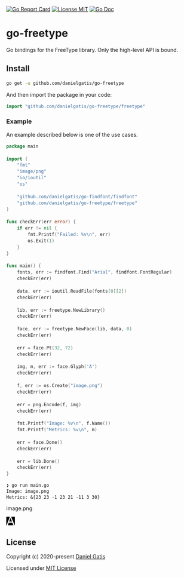 [![Go Report Card](https://goreportcard.com/badge/github.com/danielgatis/go-freetype?style=flat-square)](https://goreportcard.com/report/github.com/danielgatis/go-freetype)
[![License MIT](https://img.shields.io/badge/license-MIT-blue.svg)](https://raw.githubusercontent.com/danielgatis/go-freetype/master/LICENSE)
[![Go Doc](https://img.shields.io/badge/godoc-reference-blue.svg?style=flat-square)](https://godoc.org/github.com/danielgatis/go-freetype)

# go-freetype

Go bindings for the FreeType library. Only the high-level API is bound.

## Install

```bash
go get -u github.com/danielgatis/go-freetype
```

And then import the package in your code:

```go
import "github.com/danielgatis/go-freetype/freetype"
```

### Example

An example described below is one of the use cases.

```go
package main

import (
	"fmt"
	"image/png"
	"io/ioutil"
	"os"

	"github.com/danielgatis/go-findfont/findfont"
	"github.com/danielgatis/go-freetype/freetype"
)

func checkErr(err error) {
	if err != nil {
		fmt.Printf("Failed: %v\n", err)
		os.Exit(1)
	}
}

func main() {
	fonts, err := findfont.Find("Arial", findfont.FontRegular)
	checkErr(err)

	data, err := ioutil.ReadFile(fonts[0][2])
	checkErr(err)

	lib, err := freetype.NewLibrary()
	checkErr(err)

	face, err := freetype.NewFace(lib, data, 0)
	checkErr(err)

	err = face.Pt(32, 72)
	checkErr(err)

	img, m, err := face.Glyph('A')
	checkErr(err)

	f, err := os.Create("image.png")
	checkErr(err)

	err = png.Encode(f, img)
	checkErr(err)

	fmt.Printf("Image: %v\n", f.Name())
	fmt.Printf("Metrics: %v\n", m)

	err = face.Done()
	checkErr(err)

	err = lib.Done()
	checkErr(err)
}
```


```
❯ go run main.go
Image: image.png
Metrics: &{23 23 -1 23 21 -11 3 30}
```

image.png

![image.png](image.png)

## License

Copyright (c) 2020-present [Daniel Gatis](https://github.com/danielgatis)

Licensed under [MIT License](./LICENSE)
